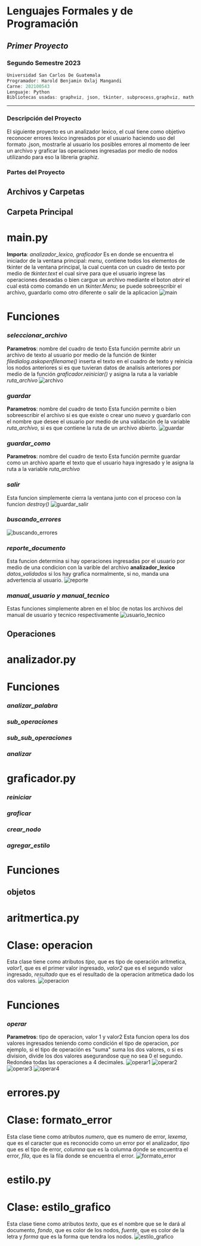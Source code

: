 # **Lenguajes Formales y de Programación**
## *Primer Proyecto*
### **Segundo Semestre 2023**

```js
Universidad San Carlos De Guatemala
Programador: Harold Benjamin Oxlaj Mangandi
Carne: 202100543
Lenguaje: Python
Bibliotecas usadas: graphviz, json, tkinter, subprocess,graphviz, math
```
---
### Descripción del Proyecto
El siguiente proyecto es un analizador lexico, el cual tiene como objetivo reconocer errores lexico ingresados por el usuario haciendo uso del formato .json, mostrarle al usuario los posibles errores al momento de leer un archivo y graficar las operaciones ingresadas por medio de nodos utilizando para eso la libreria graphiz.
### Partes del Proyecto
## **Archivos y Carpetas**
## Carpeta Principal
# main.py
**Importa**: *analizador_lexico, graficador*
Es en donde se encuentra el iniciador de la ventana principal: *menu*, contiene todos los elementos de tkinter de la ventana principal, la cual cuenta con un cuadro de texto por medio de *tkinter.text* el cual sirve para que el usuario ingrese las operaciones deseadas o bien cargue un archivo mediante el boton *abrir* el cual está como comando en un *tkinter.Menu*; se puede sobreescribir el archivo, guardarlo como otro diferente o salir de la aplicacion
![main](https://i.ibb.co/85dsk2Q/menu.png)
# **Funciones**
### *seleccionar_archivo*
**Parametros**: nombre del cuadro de texto
Esta función permite abrir un archivo de texto al usuario por medio de la función de tkinter 
*filedialog.askopenfilename()* inserta el texto en el cuadro de texto y reinicia los nodos anteriores si es que tuvieran datos de analisis anteriores por medio de la función *graficador.reiniciar()* y asigna la ruta a la variable *ruta_archivo*
![archivo](https://i.ibb.co/tBpNm9y/seleccionar-archivo.png)
### *guardar*
**Parametros**: nombre del cuadro de texto
Esta función permite o bien sobreescribir el archivo si es que existe o crear uno nuevo y guardarlo con el nombre que desee el usuario por medio de una validación de la variable *ruta_archivo*, si es que contiene la ruta de un archivo abierto.
![guardar](https://i.ibb.co/Qksqjkq/guardar.png)
### *guardar_como*
**Parametros**: nombre del cuadro de texto
Esta función permite guardar como un archivo aparte el texto que el usuario haya ingresado y le asigna la ruta a la variable *ruta_archivo*
### *salir*
Esta funcion simplemente cierra la ventana junto con el proceso con la funcion *destroy()*
![guardar_salir](https://i.ibb.co/fnnpsrD/guardar-como-y-salir.png)
### *buscando_errores*
![buscando_errores](https://i.ibb.co/NtS74XV/buscando-errores.png)
### *reporte_documento*
Esta funcion determina si hay operaciones ingresadas por el usuario por medio de una condicion con la varible del archivo **analizador_lexico** *datos_validados* si los hay grafica normalmente, si no, manda una advertencia al usuario.
![reporte](https://i.ibb.co/RQwqTQ8/reporte-documento.png)
### *manual_usuario y manual_tecnico*
Estas funciones simplemente abren en el bloc de notas los archivos del manual de usuario y tecnico respectivamente
![usuario_tecnico](https://i.ibb.co/M71RbzX/usuario-tecnico.png)
## Operaciones
# analizador.py
# **Funciones**
### *analizar_palabra*
### *sub_operaciones*
### *sub_sub_operaciones*
### *analizar*
# graficador.py
### *reiniciar*
### *graficar*
### *crear_nodo*
### *agregar_estilo*
# **Funciones**
## objetos
# aritmertica.py
# **Clase**: operacion
Esta clase tiene como atributos *tipo*, que es tipo de operación aritmetica, *valor1*, que es el primer valor ingresado, *valor2* que es el segundo valor ingresado, *resultado* que es el resultado de la operacion aritmetica dado los dos valores.
![operacion](https://i.ibb.co/Lxy3mJs/operacion.png)
# **Funciones**
### *operar*
**Parametros**: tipo de operacion, valor 1 y valor2
Esta funcion opera los dos valores ingresados teniendo como condición el tipo de operacion, por ejemplo, si el tipo de operación es "suma" suma los dos valores, o si es division, divide los dos valores asegurandose que no sea 0 el segundo.
Redondea todas las operaciones a 4 decimales.
![operar1](https://i.ibb.co/JR9T6dX/operar1.png)
![operar2](https://i.ibb.co/27XQjDx/operar2.png)
![operar3](https://i.ibb.co/ryngrCr/operar3.png)
![operar4](https://i.ibb.co/gd0dNQk/operar4.png)
# errores.py
# **Clase**: formato_error
Esta clase tiene como atributos *numero*, que es numero de error, *lexema*, que es el caracter que es reconocido como un error por el analizador, *tipo* que es el tipo de error, *columna* que es la columna donde se encuentra el error, *fila*, que es la fila donde se encuentra el error.
![formato_error](https://i.ibb.co/kcNGBgh/formato-error.png)
# estilo.py
# **Clase**: estilo_grafico
Esta clase tiene como atributos *texto*, que es el nombre que se le dará al documento, *fondo*, que es color de los nodos, *fuente*, que es color de la letra y *forma* que es la forma que tendra los nodos.
![estilo_grafico](https://i.ibb.co/3RBPfrC/estilo-grafico.png)
